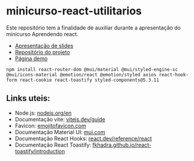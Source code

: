 # minicurso-react-utilitarios

Este repositório tem a finalidade de auxiliar durante a apresentação do minicurso Aprendendo react.

- [Apresentação de slides](https://bpluscombr-my.sharepoint.com/:p:/g/personal/samuel_fitzlaff_bplus_com_br/EV9B6HSWI2pOnUiQl0WJnRcBnGE9BO6KpH0YVRFmtjj79A?e=2498U2)
- [Repositório do projeto](https://github.com/SamuelTobiasFitzlaff/minicurso-react)
- [Página demo](https://minicurso.fitzlaff.com/)

```
npm install react-router-dom @mui/material @mui/styled-engine-sc @mui/icons-material @emotion/react @emotion/styled axios react-hook-form react-cookie react-toastify styled-components@5.3.11
```

## Links uteis:
- Node.js: [nodejs.org/en](https://nodejs.org/en)
- Documentação vite: [vitejs.dev/guide](https://vitejs.dev/guide/)
- Favicon: [emojitofavicon.com](https://emojitofavicon.com/)
- Documentação Material UI: [mui.com](https://mui.com/)
- Documentação React Hooks: [react.dev/reference/react](https://react.dev/reference/react)
- Documentação React Toastify: [fkhadra.github.io/react-toastify/introduction](https://fkhadra.github.io/react-toastify/introduction/)

